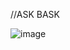 //ASK BASK

![image](https://github.com/AshishBhosle17/Mern-Stack-Ecommerce-Platform/assets/140106733/718f917d-b0b4-4b08-aa1c-eee7af6fa117)


